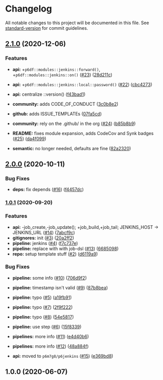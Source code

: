 # Changelog

All notable changes to this project will be documented in this file. See [standard-version](https://github.com/conventional-changelog/standard-version) for commit guidelines.

## [2.1.0](https://github.com/p6m7g8/p6df-jenkins/compare/v2.0.0...v2.1.0) (2020-12-06)


### Features

* **api:** +`p6df::modules::jenkins::forward()`, +`p6df::modules::jenkins::on()` ([#23](https://github.com/p6m7g8/p6df-jenkins/issues/23)) ([28d211c](https://github.com/p6m7g8/p6df-jenkins/commit/28d211cec3f8f0eeb2e4921e5789ba0e762be085))
* **api:** +`p6df::modules::jenkins::local::password()` ([#22](https://github.com/p6m7g8/p6df-jenkins/issues/22)) ([cbc4273](https://github.com/p6m7g8/p6df-jenkins/commit/cbc42734f2864f27e7be382c490e17b9de78e84e))
* **api:** centralize ::version() ([f43bad1](https://github.com/p6m7g8/p6df-jenkins/commit/f43bad1e41e8d7dc926970b07ab64d4d609d5463))
* **community:** adds CODE_OF_CONDUCT ([3c0b8e2](https://github.com/p6m7g8/p6df-jenkins/commit/3c0b8e2d3545cf60d8d41cad318ff6e5fe31c548))
* **github:** adds ISSUE_TEMPLATEs ([07fa5cd](https://github.com/p6m7g8/p6df-jenkins/commit/07fa5cdc491c93c3f917fce9009258d3716ee890))


* **community:** rely on the .github/ in the org ([#24](https://github.com/p6m7g8/p6df-jenkins/issues/24)) ([b85b8b9](https://github.com/p6m7g8/p6df-jenkins/commit/b85b8b99f801eaf58c7f3eea7924fdb8c416fbf2))
* **README:** fixes module expansion, adds CodeCov and Synk badges ([#25](https://github.com/p6m7g8/p6df-jenkins/issues/25)) ([da4f099](https://github.com/p6m7g8/p6df-jenkins/commit/da4f099e41324d19bac71f53f65dfa357a200947))
* **semantic:** no longer needed, defaults are fine ([82a2320](https://github.com/p6m7g8/p6df-jenkins/commit/82a23200342e72eeb627cf0ab25dfc860fdf3601))

## [2.0.0](https://github.com/p6m7g8/p6df-jenkins/compare/v1.0.1...v2.0.0) (2020-10-11)


### Bug Fixes

* **deps:** fix depends ([#16](https://github.com/p6m7g8/p6df-jenkins/issues/16)) ([f4457dc](https://github.com/p6m7g8/p6df-jenkins/commit/f4457dcdf3eac7dad5c6431db4653117d95d35fb))

### [1.0.1](https://github.com/p6m7g8/p6df-jenkins/compare/v1.0.0...v1.0.1) (2020-09-20)


### Features

* **api:** -job_create,-job_update(); +job_build,+job_tail; JENKINS_HOST -> JENKINS_URL ([#14](https://github.com/p6m7g8/p6df-jenkins/issues/14)) ([7abcf9c](https://github.com/p6m7g8/p6df-jenkins/commit/7abcf9c320a8fe2be2bfaf64c129bcdaee76578b))
* **gitignores:** init ([#3](https://github.com/p6m7g8/p6df-jenkins/issues/3)) ([20a2ff2](https://github.com/p6m7g8/p6df-jenkins/commit/20a2ff20dce25905b4f2699f21daf19cbba4d0cf))
* **pipeline:** jenkins ([#4](https://github.com/p6m7g8/p6df-jenkins/issues/4)) ([f7c737e](https://github.com/p6m7g8/p6df-jenkins/commit/f7c737ee98cf2f5bbe9a0ace6cee19eb2b64d103))
* **pipeline:** replace with with job-dsl ([#13](https://github.com/p6m7g8/p6df-jenkins/issues/13)) ([6685098](https://github.com/p6m7g8/p6df-jenkins/commit/668509864efbe4973017e8604090e34b0e5a811d))
* **repo:** setup template stuff ([#2](https://github.com/p6m7g8/p6df-jenkins/issues/2)) ([d6119a9](https://github.com/p6m7g8/p6df-jenkins/commit/d6119a9dfeecfe589b6342106847bcf07941ac97))


### Bug Fixes

* **pipeline:** some info ([#10](https://github.com/p6m7g8/p6df-jenkins/issues/10)) ([706d9f2](https://github.com/p6m7g8/p6df-jenkins/commit/706d9f26891976ee1fe7033da488a3c55b8597bd))
* **pipeline:** timestamp isn't valid ([#9](https://github.com/p6m7g8/p6df-jenkins/issues/9)) ([87b8bea](https://github.com/p6m7g8/p6df-jenkins/commit/87b8bea6ac786a7231d56e2c9735ae59e182cbac))
* **pipeline:** typo ([#5](https://github.com/p6m7g8/p6df-jenkins/issues/5)) ([a19fb91](https://github.com/p6m7g8/p6df-jenkins/commit/a19fb915d481b5d9033a7938f19e89ca37d5d47b))
* **pipeline:** typo ([#7](https://github.com/p6m7g8/p6df-jenkins/issues/7)) ([2f9f222](https://github.com/p6m7g8/p6df-jenkins/commit/2f9f222ccdfded1375a8e7b09ce2f927aefa8949))
* **pipeline:** typo ([#8](https://github.com/p6m7g8/p6df-jenkins/issues/8)) ([54e5817](https://github.com/p6m7g8/p6df-jenkins/commit/54e5817e96a0a31cc493a2e45d13cf22c7ec5351))
* **pipeline:** use step ([#6](https://github.com/p6m7g8/p6df-jenkins/issues/6)) ([15f8339](https://github.com/p6m7g8/p6df-jenkins/commit/15f8339974124b0e8ded57e64d1d5644dbee98c0))
* **pipelines:** more info ([#11](https://github.com/p6m7g8/p6df-jenkins/issues/11)) ([e4d40b6](https://github.com/p6m7g8/p6df-jenkins/commit/e4d40b66326993128594abd7875e8d42a154a515))
* **pipelines:** more info ([#12](https://github.com/p6m7g8/p6df-jenkins/issues/12)) ([48a884f](https://github.com/p6m7g8/p6df-jenkins/commit/48a884fcc8b74000ecb2b75508acec75dc536ffd))


* **api:** moved to `p6m7g8/p6jenkins` ([#15](https://github.com/p6m7g8/p6df-jenkins/issues/15)) ([e369bd8](https://github.com/p6m7g8/p6df-jenkins/commit/e369bd84ce0188f8b3e37651f8c8aeae1050cb1c))

## 1.0.0 (2020-06-07)

